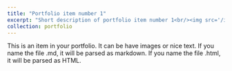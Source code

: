 ```yaml
---
title: "Portfolio item number 1"
excerpt: "Short description of portfolio item number 1<br/><img src='/images/trump_tweets.jpeg'>"
collection: portfolio
---
```


This is an item in your portfolio. It can be have images or nice text. If you name the file .md, it will be parsed as markdown. If you name the file .html, it will be parsed as HTML. 
